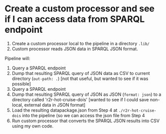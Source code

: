 # Create a custom processor and see if I can access data from SPARQL endpoint

1. Create a custom processor local to the pipeline in a directory `.lib/`
2. Custom processor reads JSON data in SPARQL JSON format.

Pipeline will:

1. Query a SPARQL endpoint 
2. Dump that resulting SPARQL query of JSON data as CSV to current directory (`out-path: .`) [not that useful, but wanted to see if it was possible]
3. Query a SPARQL endpoint 
4. Dump that resulting SPARQL query of JSON as JSON (`format: json`) to a directory called 'r2r-hot-cruise-dois' [wanted to see if I could save non-local, external data in JSON format]
5. Load the resulting datapackage.json from Step 4 at `./r2r-hot-cruise-dois` into the pipeline (so we can access the json file from Step 4
6. Run custom processor that converts the SPARQL JSON results into CSV using my own code.
